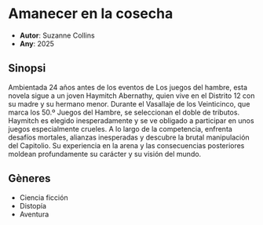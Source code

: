 # Amanecer en la cosecha
- __Autor__: Suzanne Collins
- __Any__: 2025

## Sinopsi
Ambientada 24 años antes de los eventos de Los juegos del hambre, esta novela sigue a un joven Haymitch Abernathy, quien vive en el Distrito 12 con su madre y su hermano menor. Durante el Vasallaje de los Veinticinco, que marca los 50.º Juegos del Hambre, se seleccionan el doble de tributos. Haymitch es elegido inesperadamente y se ve obligado a participar en unos juegos especialmente crueles. A lo largo de la competencia, enfrenta desafíos mortales, alianzas inesperadas y descubre la brutal manipulación del Capitolio. Su experiencia en la arena y las consecuencias posteriores moldean profundamente su carácter y su visión del mundo.

## Gèneres
- Ciencia ficción
- Distopía
- Aventura